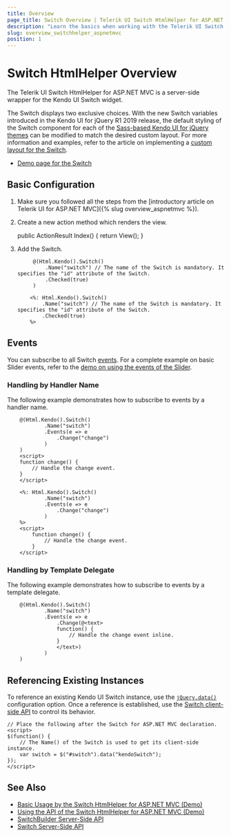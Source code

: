 ```yaml
---
title: Overview
page_title: Switch Overview | Telerik UI Switch HtmlHelper for ASP.NET MVC
description: "Learn the basics when working with the Telerik UI Switch for ASP.NET MVC."
slug: overview_switchhelper_aspnetmvc
position: 1
---
```


# Switch HtmlHelper Overview

The Telerik UI Switch HtmlHelper for ASP.NET MVC is a server-side wrapper for the Kendo UI Switch widget.

The Switch displays two exclusive choices. With the new Switch variables introduced in the Kendo UI for jQuery R1 2019 release, the default styling of the Switch component for each of the [Sass-based Kendo UI for jQuery themes](https://docs.telerik.com/kendo-ui/styles-and-layout/sass-themes) can be modified to match the desired custom layout. For more information and examples, refer to the article on implementing a [custom layout for the Switch](https://github.com/telerik/kendo-themes/wiki/Change-the-Switch-Layout).

* [Demo page for the Switch](https://demos.telerik.com/aspnet-mvc/switch)

## Basic Configuration

1. Make sure you followed all the steps from the [introductory article on Telerik UI for ASP.NET MVC]({% slug overview_aspnetmvc %}).
1. Create a new action method which renders the view.

    public ActionResult Index()
    {
        return View();
    }

1. Add the Switch.

   ```tab-Razor
        @(Html.Kendo().Switch()
            .Name("switch") // The name of the Switch is mandatory. It specifies the "id" attribute of the Switch.
            .Checked(true)
        )
    ```
    ```tab-ASPX
        <%: Html.Kendo().Switch()
            .Name("switch") // The name of the Switch is mandatory. It specifies the "id" attribute of the Switch.
            .Checked(true)
        %>
    ```

## Events

You can subscribe to all Switch [events](/api/switch). For a complete example on basic Slider events, refer to the [demo on using the events of the Slider](https://demos.telerik.com/aspnet-mvc/switch/events).

### Handling by Handler Name

The following example demonstrates how to subscribe to events by a handler name.

```tab-Razor
    @(Html.Kendo().Switch()
            .Name("switch")
            .Events(e => e
                .Change("change")
            )
    )
    <script>
    function change() {
        // Handle the change event.
    }
    </script>
```
```tab-ASPX
    <%: Html.Kendo().Switch()
            .Name("switch")
            .Events(e => e
                .Change("change")
            )
    %>
    <script>
        function change() {
            // Handle the change event.
        }
    </script>
```

### Handling by Template Delegate

The following example demonstrates how to subscribe to events by a template delegate.

```tab-Razor
    @(Html.Kendo().Switch()
            .Name("switch")
            .Events(e => e
                .Change(@<text>
                function() {
                    // Handle the change event inline.
                }
                </text>)
            )
    )
```

## Referencing Existing Instances

To reference an existing Kendo UI Switch instance, use the [`jQuery.data()`](http://api.jquery.com/jQuery.data/) configuration option. Once a reference is established, use the [Switch client-side API](http://docs.telerik.com/kendo-ui/api/javascript/ui/switch) to control its behavior.

    // Place the following after the Switch for ASP.NET MVC declaration.
    <script>
    $(function() {
        // The Name() of the Switch is used to get its client-side instance.
        var switch = $("#switch").data("kendoSwitch");
    });
    </script>

## See Also

* [Basic Usage by the Switch HtmlHelper for ASP.NET MVC (Demo)](https://demos.telerik.com/aspnet-mvc/switch)
* [Using the API of the Switch HtmlHelper for ASP.NET MVC (Demo)](https://demos.telerik.com/aspnet-mvc/switch/api)
* [SwitchBuilder Server-Side API](http://docs.telerik.com/aspnet-mvc/api/Kendo.Mvc.UI.Fluent/SwitchBuilder)
* [Switch Server-Side API](/api/switch)
